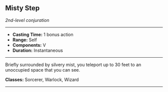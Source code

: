 ﻿## Misty Step
*2nd-level conjuration*
___
- **Casting Time:** 1 bonus action
- **Range:** Self
- **Components:** V
- **Duration:** Instantaneous

---
Briefly surrounded by silvery mist, you teleport up to 30 feet to an unoccupied space that you can see.

**Classes:** Sorcerer, Warlock, Wizard


---
